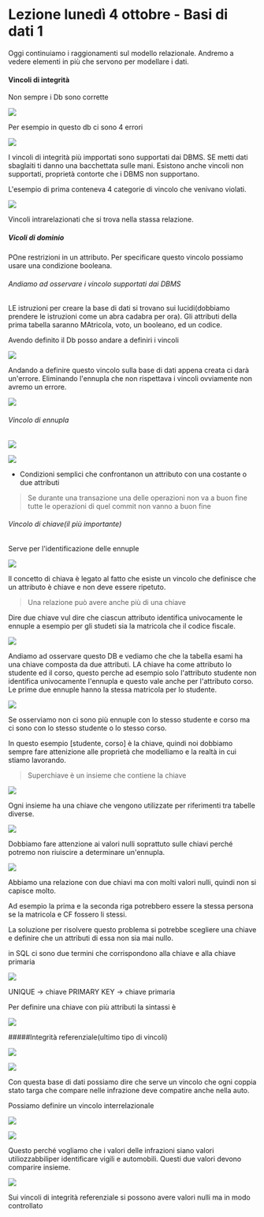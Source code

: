 # Lezione lunedì 4 ottobre - Basi di dati 1

Oggi continuiamo i raggionamenti sul modello relazionale. Andremo a vedere elementi in più che servono per modellare i dati.

#### Vincoli di integrità

Non sempre i Db sono corrette

![](img1.1.png)

Per esempio in questo db ci sono 4 errori

![](img2.png)

I vincoli di integrità più impportati sono supportati dai DBMS. SE metti dati sbaglaiti ti danno una bacchettata sulle mani. Esistono anche vincoli non supportati, proprietà contorte che i DBMS non supportano.

L'esempio di prima conteneva 4 categorie di vincolo che venivano violati.

![](img3.png)

Vincoli intrarelazionati che si trova nella stassa relazione.

##### Vicoli di dominio

POne restrizioni in un attributo. Per specificare questo vincolo possiamo usare una condizione booleana.

###### Andiamo ad osservare i vincolo supportati dai DBMS

LE istruzioni per creare la base di dati si trovano sui lucidi(dobbiamo prendere le istruzioni come un abra cadabra per ora). Gli attributi della prima tabella saranno MAtricola, voto, un booleano, ed un codice.

Avendo definito il Db posso andare a definiri i vincoli

![](img4.png)

Andando a definire questo vincolo sulla base di dati appena creata ci darà un'errore. Eliminando l'ennupla che non rispettava i vincoli ovviamente non avremo un errore.

![](img5.png)

###### Vincolo di ennupla

![](img6.png)

![](img7.1.png)

- Condizioni semplici che confrontanon un attributo con una costante o due attributi

>Se durante una transazione una delle operazioni non va a buon fine tutte le operazioni di quel commit non vanno a buon fine

###### Vincolo di chiave(il più importante)

 Serve per l'identificazione delle ennuple

 ![](img8.png)

 Il concetto di chiava è legato al fatto che esiste un vincolo che definisce che un attributo è chiave e non deve essere ripetuto.

 >Una relazione può avere anche più di una chiave

Dire due chiave vul dire che ciascun attributo identifica univocamente le ennuple a esempio per gli studeti sia la matricola che il codice fiscale.

![](img9.png)

Andiamo ad osservare questo DB e vediamo che che la tabella esami ha una chiave composta da due attributi. LA chiave ha come attributo lo studente ed il corso, questo perche ad esempio solo l'attributo studente non identifica univocamente l'ennupla e questo vale anche per l'attributo corso. Le prime due ennuple hanno la stessa matricola per lo studente.

![](img10.png)

Se osserviamo non ci sono più ennuple con lo stesso studente e corso ma ci sono con lo stesso studente o lo stesso corso.

In questo esempio [studente, corso] è la chiave, quindi noi dobbiamo sempre fare attenizione alle proprietà che modelliamo e la realtà in cui stiamo lavorando.

> Superchiave è un insieme che contiene la chiave

![](img11.png)

Ogni insieme ha una chiave che vengono utilizzate per riferimenti tra tabelle diverse.

![](img12.png)

Dobbiamo fare attenzione ai valori nulli soprattuto sulle chiavi perché potremo non riuiscire a determinare un'ennupla.

![](img13.png)

Abbiamo una relazione con due chiavi ma con molti valori nulli, quindi non si capisce molto.

Ad esempio la prima e la seconda riga potrebbero essere la stessa persona se la matricola e CF fossero li stessi.

La soluzione per risolvere questo problema si potrebbe scegliere una chiave e definire che un attributi di essa non sia mai nullo.

in SQL ci sono due termini che corrispondono alla chiave e alla chiave primaria

![](img14,png)

UNIQUE -> chiave
PRIMARY KEY -> chiave primaria

Per definire una chiave con più attributi la sintassi è

![](img15.png)

#####Integrità referenziale(ultimo tipo di vincoli)

![](img16.png)

![](img17.png)

Con questa base di dati possiamo dire che serve un vincolo che ogni coppia stato targa che compare nelle infrazione deve compatire anche nella auto.

Possiamo definire un vincolo interrelazionale

![](img18.png)

![](img19.png)

Questo perché vogliamo che i valori delle infrazioni siano valori utiliozzabbiliper  identificare vigili e automobili. Questi due valori devono comparire insieme.

![](img20.png)

Sui vincoli di integrità referenziale si possono avere valori nulli ma in modo controllato
